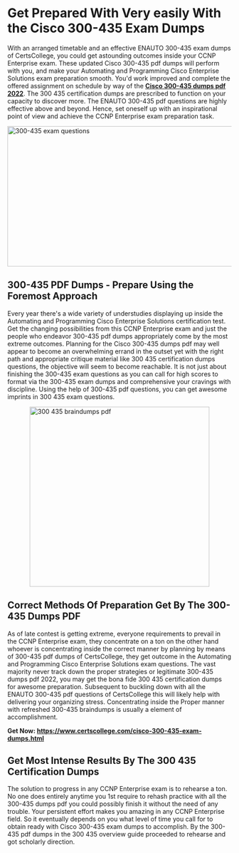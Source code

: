 <h1><strong>Get Prepared With Very easily With the Cisco 300-435 Exam Dumps&nbsp;</strong></h1>
<p><span style="font-weight: 400;">With an arranged timetable and an effective ENAUTO 300-435 exam dumps of CertsCollege, you could get astounding outcomes inside your CCNP Enterprise exam. These updated Cisco 300-435 pdf dumps will perform with you, and make your Automating and Programming Cisco Enterprise Solutions exam preparation smooth. You'd work improved and complete the offered assignment on schedule by way of the <strong><a href="https://www.certscollege.com/cisco-300-435-exam-dumps.html">Cisco 300-435 dumps pdf 2022</a></strong>. The 300 435 certification dumps are prescribed to function on your capacity to discover more. The ENAUTO 300-435 pdf questions are highly effective above and beyond. Hence, set oneself up with an inspirational point of view and achieve the CCNP Enterprise exam preparation task.&nbsp;</span></p>
<p><span style="font-weight: 400;"><img style="display: block; margin-left: auto; margin-right: auto;" src="https://i.ibb.co/CPDK3ps/Yellow-and-Blue-Initiative-Blog-Banner.png" alt="300-435 exam questions" width="559" height="315" /></span></p>
<h2><strong>300-435 PDF Dumps - Prepare Using the Foremost Approach</strong></h2>
<p><span style="font-weight: 400;">Every year there's a wide variety of understudies displaying up inside the Automating and Programming Cisco Enterprise Solutions certification test. Get the changing possibilities from this CCNP Enterprise exam and just the people who endeavor 300-435 pdf dumps appropriately come by the most extreme outcomes. Planning for the Cisco 300-435 dumps pdf may well appear to become an overwhelming errand in the outset yet with the right path and appropriate critique material like 300 435 certification dumps questions, the objective will seem to become reachable. It is not just about finishing the 300-435 exam questions as you can call for high scores to format via the 300-435 exam dumps and comprehensive your cravings with discipline. Using the help of 300-435 pdf questions, you can get awesome imprints in 300 435 exam questions.</span></p>
<p><span style="font-weight: 400;"><a href="https://tinyurl.com/y8pqplpu"><img style="display: block; margin-left: auto; margin-right: auto;" src="https://i.ibb.co/9tMrhdY/Teacher-Appreciation-Invitation.png" alt="300 435 braindumps pdf " width="404" height="404" /></a></span></p>
<h2><strong>Correct Methods Of Preparation Get By The 300-435 Dumps PDF</strong></h2>
<p><span style="font-weight: 400;">As of late contest is getting extreme, everyone requirements to prevail in the CCNP Enterprise exam, they concentrate on a ton on the other hand whoever is concentrating inside the correct manner by planning by means of 300-435 pdf dumps of CertsCollege, they get outcome in the Automating and Programming Cisco Enterprise Solutions exam questions. The vast majority never track down the proper strategies or legitimate 300-435 dumps pdf 2022, you may get the bona fide 300 435 certification dumps for awesome preparation. Subsequent to buckling down with all the ENAUTO 300-435 pdf questions of CertsCollege this will likely help with delivering your organizing stress. Concentrating inside the Proper manner with refreshed 300-435 braindumps is usually a element of accomplishment.</span></p>
<p><span style="font-weight: 400;"><strong>Get Now: <a href="https://www.certscollege.com/cisco-300-435-exam-dumps.html">https://www.certscollege.com/cisco-300-435-exam-dumps.html</a></strong></span></p>
<h2><strong>Get Most Intense Results By The 300 435 Certification Dumps</strong></h2>
<p><span style="font-weight: 400;">The solution to progress in any CCNP Enterprise exam is to rehearse a ton. No one does entirely anytime you 1st require to rehash practice with all the 300-435 dumps pdf you could possibly finish it without the need of any trouble. Your persistent effort makes you amazing in any CCNP Enterprise field. So it eventually depends on you what level of time you call for to obtain ready with Cisco 300-435 exam dumps to accomplish. By the 300-435 pdf dumps in the 300 435 overview guide proceeded to rehearse and got scholarly direction.</span></p>

